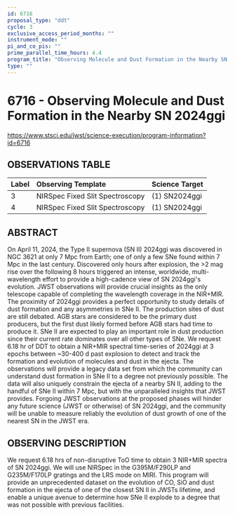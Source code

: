 ```yaml
---
id: 6716
proposal_type: "ddt"
cycle: 3
exclusive_access_period_months: ""
instrument_mode: ""
pi_and_co_pis: ""
prime_parallel_time_hours: 4.4
program_title: "Observing Molecule and Dust Formation in the Nearby SN 2024ggi"
type: ""
---
```

# 6716 - Observing Molecule and Dust Formation in the Nearby SN 2024ggi
https://www.stsci.edu/jwst/science-execution/program-information?id=6716
## OBSERVATIONS TABLE
| Label | Observing Template            | Science Target |
| :---- | :---------------------------- | :------------- |
| 3     | NIRSpec Fixed Slit Spectroscopy | (1) SN2024ggi  |
| 4     | NIRSpec Fixed Slit Spectroscopy | (1) SN2024ggi  |

## ABSTRACT

On April 11, 2024, the Type II supernova (SN II) 2024ggi was discovered in NGC 3621 at only 7 Mpc from Earth; one of only a few SNe found within 7 Mpc in the last century. Discovered only hours after explosion, the >2 mag rise over the following 8 hours triggered an intense, worldwide, multi-wavelength effort to provide a high-cadence view of SN 2024ggi's evolution. JWST observations will provide crucial insights as the only telescope capable of completing the wavelength coverage in the NIR+MIR. The proximity of 2024ggi provides a perfect opportunity to study details of dust formation and any asymmetries in SNe II. The production sites of dust are still debated. AGB stars are considered to be the primary dust producers, but the first dust likely formed before AGB stars had time to produce it. SNe II are expected to play an important role in dust production since their current rate dominates over all other types of SNe. We request 6.18 hr of DDT to obtain a NIR+MIR spectral time-series of 2024ggi at 3 epochs between ~30-400 d past explosion to detect and track the formation and evolution of molecules and dust in the ejecta. The observations will provide a legacy data set from which the community can understand dust formation in SNe II to a degree not previously possible. The data will also uniquely constrain the ejecta of a nearby SN II, adding to the handful of SNe II within 7 Mpc, but with the unparalleled insights that JWST provides. Forgoing JWST observations at the proposed phases will hinder any future science (JWST or otherwise) of SN 2024ggi, and the community will be unable to measure reliably the evolution of dust growth of one of the nearest SN in the JWST era.

## OBSERVING DESCRIPTION

We request 6.18 hrs of non-disruptive ToO time to obtain 3 NIR+MIR spectra of SN 2024ggi. We will use NIRSpec in the G395M/F290LP and G235M/F170LP gratings and the LRS mode on MIRI. This program will provide an unprecedented dataset on the evolution of CO, SiO and dust formation in the ejecta of one of the closest SN II in JWSTs lifetime, and enable a unique avenue to determine how SNe II explode to a degree that was not possible with previous facilities.